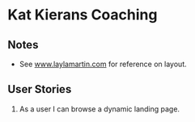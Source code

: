 # Kat Kierans Coaching

## Notes

- See www.laylamartin.com for reference on layout.

## User Stories

1. As a user I can browse a dynamic landing page.